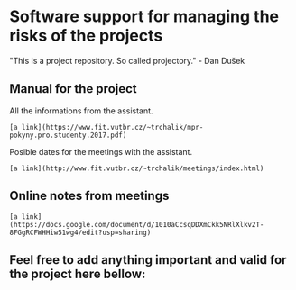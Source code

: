 # Software support for managing the risks of the projects

"This is a project repository. So called projectory." - Dan Dušek

## Manual for the project

All the informations from the assistant.

    [a link](https://www.fit.vutbr.cz/~trchalik/mpr-pokyny.pro.studenty.2017.pdf)

Posible dates for the meetings with the assistant.

    [a link](http://www.fit.vutbr.cz/~trchalik/meetings/index.html)

## Online notes from meetings

    [a link](https://docs.google.com/document/d/1010aCcsqDDXmCkk5NRlXlkv2T-8FGgRCFWHHiw51wg4/edit?usp=sharing)

## Feel free to add anything important and valid for the project here bellow: 

